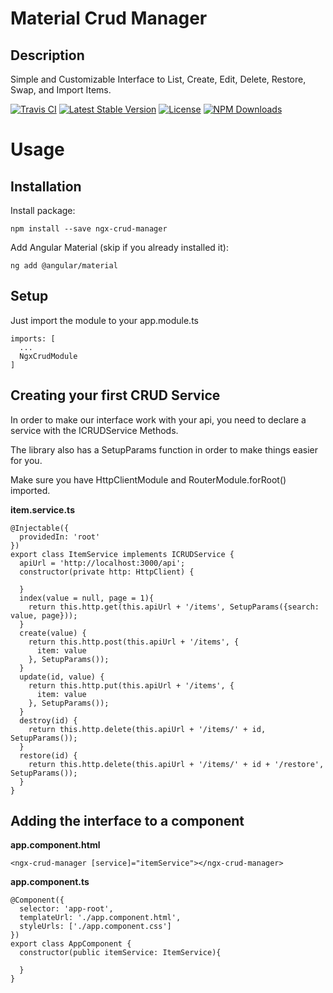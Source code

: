 # Material Crud Manager

## Description

Simple and Customizable Interface to List, Create, Edit, Delete, Restore, Swap, and Import Items.

[![Travis CI](https://travis-ci.org/sebastianpaiva/ngx-crud-manager.svg?branch=master)](https://travis-ci.org/sebastianpaiva/ngx-crud-manager)
[![Latest Stable Version](https://img.shields.io/npm/v/ngx-crud-manager.svg)](https://www.npmjs.com/package/ngx-crud-manager/core)
[![License](https://img.shields.io/npm/l/ngx-crud-manager.svg)](https://www.npmjs.com/package/ngx-crud-manager)
[![NPM Downloads](https://img.shields.io/npm/dm/ngx-crud-manager.svg)](https://www.npmjs.com/package/ngx-crud-manager)

# Usage
## Installation
Install package:

`
npm install --save ngx-crud-manager
`

Add Angular Material (skip if you already installed it):

`ng add @angular/material`

## Setup
Just import the module to your app.module.ts

```
imports: [
  ...
  NgxCrudModule
]
```

## Creating your first CRUD Service

In order to make our interface work with your api, you need to declare a service with the ICRUDService Methods.

The library also has a SetupParams function in order to make things easier for you.

Make sure you have HttpClientModule and RouterModule.forRoot() imported.

**item.service.ts**

```
@Injectable({
  providedIn: 'root'
})
export class ItemService implements ICRUDService {
  apiUrl = 'http://localhost:3000/api';
  constructor(private http: HttpClient) {

  }
  index(value = null, page = 1){
    return this.http.get(this.apiUrl + '/items', SetupParams({search: value, page}));
  }
  create(value) {
    return this.http.post(this.apiUrl + '/items', {
      item: value
    }, SetupParams());
  }
  update(id, value) {
    return this.http.put(this.apiUrl + '/items', {
      item: value
    }, SetupParams());
  }
  destroy(id) {
    return this.http.delete(this.apiUrl + '/items/' + id, SetupParams());
  }
  restore(id) {
    return this.http.delete(this.apiUrl + '/items/' + id + '/restore', SetupParams());
  }
}
```

## Adding the interface to a component

**app.component.html**

```
<ngx-crud-manager [service]="itemService"></ngx-crud-manager>
```

**app.component.ts**

```
@Component({
  selector: 'app-root',
  templateUrl: './app.component.html',
  styleUrls: ['./app.component.css']
})
export class AppComponent {
  constructor(public itemService: ItemService){

  }
}
```




